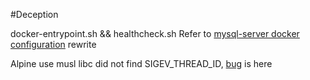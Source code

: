#Deception

docker-entrypoint.sh && healthcheck.sh Refer to [mysql-server docker configuration](https://github.com/mysql/mysql-docker) rewrite

Alpine use musl libc  did not find SIGEV_THREAD_ID, [bug](https://bugs.mysql.com/bug.php?id=80322) is  here